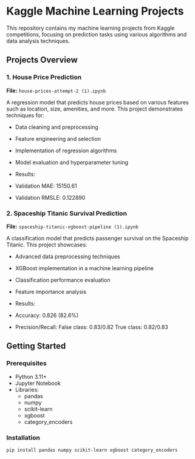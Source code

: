 # Kaggle Machine Learning Projects

This repository contains my machine learning projects from Kaggle competitions, focusing on prediction tasks using various algorithms and data analysis techniques.

## Projects Overview

### 1. House Price Prediction
**File:** `house-prices-attempt-2 (1).ipynb`

A regression model that predicts house prices based on various features such as location, size, amenities, and more. This project demonstrates techniques for:
- Data cleaning and preprocessing
- Feature engineering and selection
- Implementation of regression algorithms
- Model evaluation and hyperparameter tuning

- Results:
- Validation MAE: 15150.61
- Validation RMSLE: 0.122890

### 2. Spaceship Titanic Survival Prediction
**File:** `spaceship-titanic-xgboost-pipeline (1).ipynb`

A classification model that predicts passenger survival on the Spaceship Titanic. This project showcases:
- Advanced data preprocessing techniques
- XGBoost implementation in a machine learning pipeline
- Classification performance evaluation
- Feature importance analysis

- Results:
- Accuracy: 0.826 (82.6%)
- Precision/Recall:
  False class: 0.83/0.82
  True class: 0.82/0.83

## Getting Started

### Prerequisites
- Python 3.11+
- Jupyter Notebook
- Libraries: 
  - pandas
  - numpy
  - scikit-learn
  - xgboost
  - category_encoders

### Installation
```bash
pip install pandas numpy scikit-learn xgboost category_encoders
